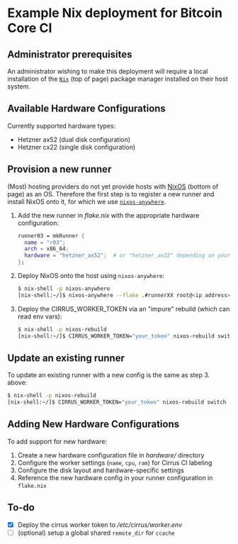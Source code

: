 # Example Nix deployment for Bitcoin Core CI

## Administrator prerequisites

An administrator wishing to make this deployment will require a local installation of the [`Nix`](https://nixos.org/download/) (top of page) package manager installed on their host system.

## Available Hardware Configurations

Currently supported hardware types:
- Hetzner ax52 (dual disk configuration)
- Hetzner cx22 (single disk configuration)

## Provision a new runner

(Most) hosting providers do not yet provide hosts with [NixOS](https://nixos.org/download/) (bottom of page) as an OS.
Therefore the first step is to register a new runner and install NixOS onto it, for which we use [`nixos-anywhere`](https://github.com/nix-community/nixos-anywhere).

1. Add the new runner in *flake.nix* with the appropriate hardware configuration:
    ```nix
    runner03 = mkRunner {
      name = "r03";
      arch = x86_64;
      hardware = "hetzner_ax52";  # or "hetzner_ax22" depending on your hardware
    };
    ```

2. Deploy NixOS onto the host using `nixos-anywhere`:
    ```bash
    $ nix-shell -p nixos-anywhere
    [nix-shell:~/]$ nixos-anywhere --flake .#runnerXX root@<ip address>
    ```

3. Deploy the CIRRUS_WORKER_TOKEN via an "impure" rebuild (which can read env vars):
    ```bash
    $ nix-shell -p nixos-rebuild
    [nix-shell:~/]$ CIRRUS_WORKER_TOKEN="your_token" nixos-rebuild switch --flake .#runnerXX --target-host root@<ip address> --impure --show-trace
    ```

## Update an existing runner

To update an existing runner with a new config is the same as step 3. above:

```bash
$ nix-shell -p nixos-rebuild
[nix-shell:~/]$ CIRRUS_WORKER_TOKEN="your_token" nixos-rebuild switch --flake .#runnerXX --target-host root@<ip address> --impure --show-trace
```

## Adding New Hardware Configurations

To add support for new hardware:

1. Create a new hardware configuration file in *hardware/* directory
2. Configure the worker settings (`name`, `cpu`, `ram`) for Cirrus CI labeling
3. Configure the disk layout and hardware-specific settings
4. Reference the new hardware config in your runner configuration in `flake.nix`

## To-do

- [x] Deploy the cirrus worker token to */etc/cirrus/worker.env*
- [ ] (optional) setup a global shared `remote_dir` for `ccache`
